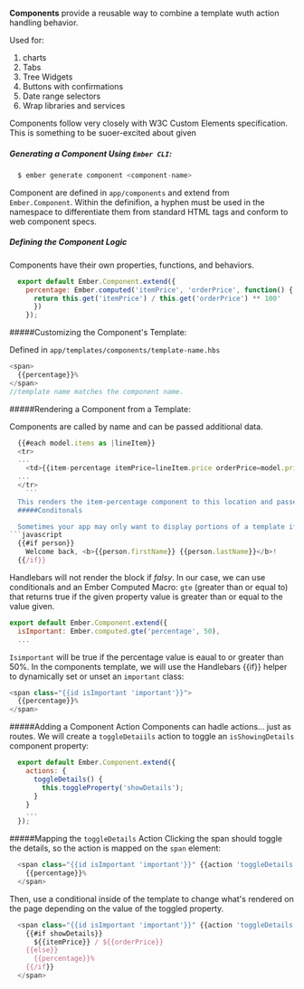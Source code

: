**Components** provide a reusable way to combine a template wuth action handling behavior.

Used for:
1. charts
2. Tabs
3. Tree Widgets
4. Buttons with confirmations
5. Date range selectors
6. Wrap libraries and services

Components follow very closely with W3C Custom Elements specification.  This is something to be suoer-excited about given
##### Generating a Component Using `Ember CLI`:
  ```javascript
    $ ember generate component <component-name>
  ```
  Component are defined in `app/components` and extend from `Ember.Component`.  Within the definifion, a hyphen must be used in the namespace to differentiate them from standard HTML tags and conform to web component specs.

  ##### Defining the Component Logic
  Components have their own properties, functions, and behaviors.
  ```javascript
    export default Ember.Component.extend({
      percentage: Ember.computed('itemPrice', 'orderPrice', function() {
        return this.get('itemPrice') / this.get('orderPrice') ** 100'
        })
      });
  ```
  #####Customizing the Component's Template:

  Defined in `app/templates/components/template-name.hbs`
  ```javascript
  <span>
    {{percentage}}%
  </span>
//template name matches the component name.
  ```
  #####Rendering a Component from a Template:

  Components are called by name and can be passed additional data.
```javascript
  {{#each model.items as |lineItem}}
  <tr>
  ...
    <td>{{item-percentage itemPrice=lineItem.price orderPrice=model.price}}</td>
  ...
  </tr>
    ```
  This renders the item-percentage component to this location and passes the item and order prices to the component.
  #####Conditonals

  Sometimes your app may only want to display portions of a template if a certain property exists.  You may do so using the `{{if}}` helper to  render a block:
```javascript
  {{#if person}}
    Welcome back, <b>{{person.firstName}} {{person.lastName}}</b>!
  {{/if}}
```
Handlebars will not render the block if *falsy*.  In our case, we can use conditionals and an Ember Computed Macro: `gte` (greater than or equal to) that returns true if the given property value is greater than or equal to the value given.
  ```javascript
  export default Ember.Component.extend({
    isImportant: Ember.computed.gte('percentage', 50),
    ...
  ```
`Isimportant` will be true if the percentage value is eaual to or greater than 50%.  In the components template, we will use the Handlebars {{if}} helper to dynamically set or unset an `important` class:
  ```javascript
  <span class="{{id isImportant 'important'}}">
    {{percentage}}%
  </span>
  ```
#####Adding a Component Action
Components can hadle actions... just as routes.  We will create a `toggleDetaiils` action to toggle an `isShowingDetails` component property:

  ```javascript
    export default Ember.Component.extend({
      actions: {
        toggleDetails() {
          this.toggleProperty('showDetails');
        }
      }
      ...
    });
  ```
  #####Mapping the `toggleDetails` Action
  Clicking the span should toggle the details, so the action is mapped on the `span` element:
  ```javascript
    <span class="{{id isImportant 'important'}}" {{action 'toggleDetails'}}>
      {{percentage}}%
    </span>
  ```
  Then, use a conditional inside of the template to change what's rendered on the page depending on the value of the toggled property.
  ```javascript
    <span class="{{id isImportant 'important'}}" {{action 'toggleDetails'}}>
      {{#if showDetails}}
        ${{itemPrice}} / ${{orderPrice}}
      {{else}}
        {{percentage}}%
      {{/if}}
    </span>
  ```
